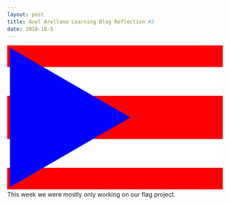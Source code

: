 ```yaml
---
layout: post
title: Axel Arellano Learning Blog Reflection #3
date: 2018-18-5
---
```

 ![myflag](images/flag.png)
  This week we were mostly only working on our flag project. 
